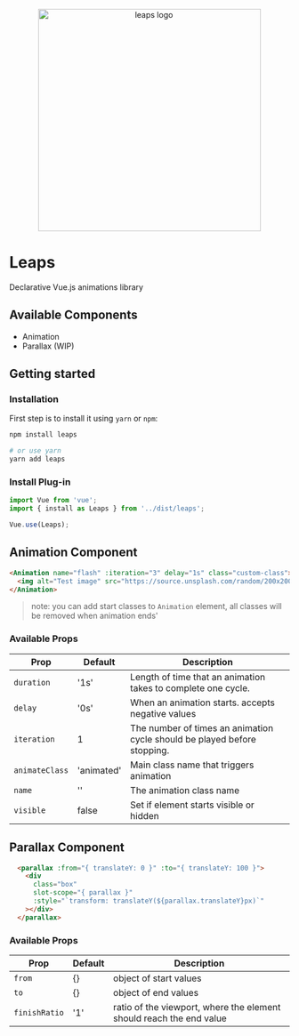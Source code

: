 <p align="center">
  <a href="https://github.com/baianat/leaps" target="_blank">
    <img width="400" alt="leaps logo" src="https://github.com/baianat/leaps/blob/master/leaps.svg">
  </a>
</p>

# Leaps

Declarative Vue.js animations library

## Available Components

* Animation
* Parallax (WIP)

## Getting started

### Installation

First step is to install it using `yarn` or `npm`:

```bash
npm install leaps

# or use yarn
yarn add leaps
```

### Install Plug-in

```js
import Vue from 'vue';
import { install as Leaps } from '../dist/leaps';

Vue.use(Leaps);
```

## Animation Component

```html
<Animation name="flash" :iteration="3" delay="1s" class="custom-class">
  <img alt="Test image" src="https://source.unsplash.com/random/200x200">
</Animation>
```

> note: you can add start classes to `Animation` element, all classes will be removed when animation ends'

### Available Props

|Prop          |Default|Description|
|--------------|-------|-----------|
|`duration`    |'1s'   |Length of time that an animation takes to complete one cycle.|
|`delay`       |'0s'   |When an animation starts. accepts negative values |
|`iteration`   |1      |The number of times an animation cycle should be played before stopping.|
|`animateClass`|'animated'|Main class name that triggers animation|
|`name`        |''     |The animation class name|
|`visible`     |false  |Set if element starts visible or hidden|

## Parallax Component

```html
  <parallax :from="{ translateY: 0 }" :to="{ translateY: 100 }">
    <div
      class="box"
      slot-scope="{ parallax }"
      :style="`transform: translateY(${parallax.translateY}px)`"
    ></div>
  </parallax>
```

### Available Props

|Prop          |Default|Description|
|--------------|-------|-----------|
|`from`        |{}     |object of start values|
|`to`          |{}     |object of end values|
|`finishRatio` |'1'    |ratio of the viewport, where the element should reach the end value|
